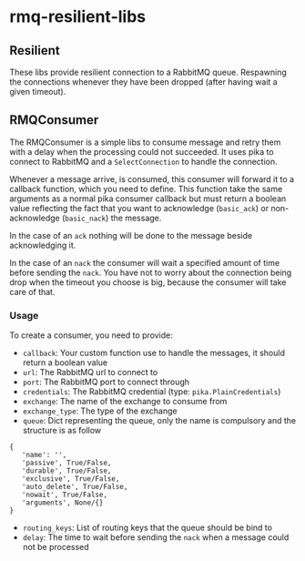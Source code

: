 # rmq-resilient-libs
## Resilient
These libs provide resilient connection to a RabbitMQ queue. Respawning the 
connections whenever they have been dropped (after having wait a given timeout).

## RMQConsumer
The RMQConsumer is a simple libs to consume message and retry them with a delay
when the processing could not succeeded. It uses pika to connect to RabbitMQ 
and a `SelectConnection` to handle the connection.

Whenever a message arrive, is consumed, this consumer will forward it to a 
callback function, which you need to define. This function take the same 
arguments as a normal pika consumer callback but must return a boolean value
reflecting the fact that you want to acknowledge (`basic_ack`) or 
non-acknowledge (`basic_nack`) the message.

In the case of an `ack` nothing will be done to the message beside 
acknowledging it.

In the case of an `nack` the consumer will wait a specified amount of time
before sending the `nack`. You have not to worry about the connection being 
drop when the timeout you choose is big, because the consumer will take care 
of that.

### Usage
To create a consumer, you need to provide:
 - `callback`:  Your custom function use to handle the messages, 
 it should return a boolean value
 - `url`: The RabbitMQ url to connect to
 - `port`: The RabbitMQ port to connect through
 - `credentials`: The RabbitMQ credential (type: `pika.PlainCredentials`)
 - `exchange`: The name of the exchange to consume from
 - `exchange_type`: The type of the exchange
 - `queue`: Dict representing the queue, only the name is compulsory 
 and the structure is as follow
 ```
 {
    'name': '',
    'passive', True/False,
    'durable', True/False,
    'exclusive', True/False,
    'auto_delete', True/False,
    'nowait', True/False,
    'arguments', None/{}
 }
 ```
 - `routing_keys`: List of routing keys that the queue should be bind to
 - `delay`: The time to wait before sending the `nack` when a message could 
 not be processed

